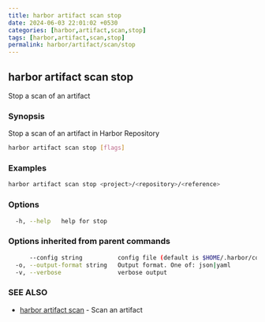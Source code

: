 ```yaml
---
title: harbor artifact scan stop
date: 2024-06-03 22:01:02 +0530
categories: [harbor,artifact,scan,stop]
tags: [harbor,artifact,scan,stop]
permalink: harbor/artifact/scan/stop
---
```

## harbor artifact scan stop

Stop a scan of an artifact

### Synopsis

Stop a scan of an artifact in Harbor Repository

```bash
harbor artifact scan stop [flags]
```

### Examples

```bash
harbor artifact scan stop <project>/<repository>/<reference>
```

### Options

```bash
  -h, --help   help for stop
```

### Options inherited from parent commands

```bash
      --config string          config file (default is $HOME/.harbor/config.yaml) (default "/home/user/.harbor/config.yaml")
  -o, --output-format string   Output format. One of: json|yaml
  -v, --verbose                verbose output
```

### SEE ALSO

* [harbor artifact scan](harbor)	 - Scan an artifact

